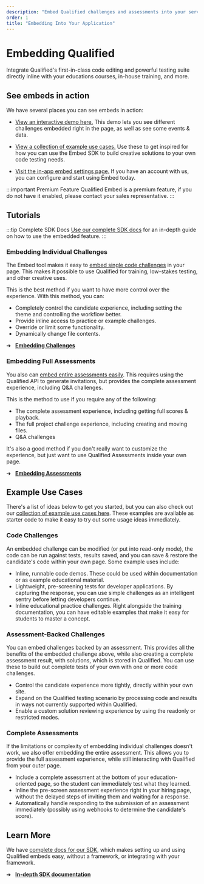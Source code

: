 ```yaml
---
description: "Embed Qualified challenges and assessments into your services"
order: 1
title: "Embedding Into Your Application"
---
```


# Embedding Qualified

Integrate Qualified's first-in-class code editing and powerful testing suite directly inline with your educations courses, in-house training, and more.

## See embeds in action

We have several places you can see embeds in action:

* [View an interactive demo here.](https://www.qualified.io/embedded) This demo lets you see different challenges embedded right in the page, as well as see some events & data.

* [View a collection of example use cases.](https://qualified.github.io/embed-demos/) Use these to get inspired for how you can use the Embed SDK to build creative solutions to your own code testing needs.

* [Visit the in-app embed settings page.](https://www.qualified.io/hire/account/embed) If you have an account with us, you can configure and start using Embed today.


:::important Premium Feature
Qualified Embed is a premium feature, if you do not have it enabled, please contact your sales representative.
:::

## Tutorials

:::tip Complete SDK Docs
[Use our complete SDK docs](https://www.qualified.io/embed/api-docs/) for an in-depth guide on how to use the embedded feature.
:::

### Embedding Individual Challenges

The Embed tool makes it easy to [embed single code challenges](https://www.qualified.io/embed/api-docs/tutorial-challenges.html) in your page. This makes it possible to use Qualified for training, low-stakes testing, and other creative uses.

This is the best method if you want to have more control over the experience. With this method, you can:

* Completely control the candidate experience, including setting the theme and controlling the workflow better.
* Provide inline access to practice or example challenges.
* Override or limit some functionality.
* Dynamically change file contents.

➔ &nbsp; [**Embedding Challenges**](https://www.qualified.io/embed/api-docs/tutorial-challenges.html)

### Embedding Full Assessments

You also can [embed entire assessments easily](https://www.qualified.io/embed/api-docs/tutorial-assessments.html). This requires using the Qualified API to generate invitations, but provides the complete assessment experience, including Q&A challenges.

This is the method to use if you require any of the following:

* The complete assessment experience, including getting full scores & playback.
* The full project challenge experience, including creating and moving files.
* Q&A challenges

It's also a good method if you don't really want to customize the experience, but just want to use Qualified Assessments inside your own page.

➔ &nbsp; [**Embedding Assessments**](https://www.qualified.io/embed/api-docs/tutorial-assessments.html)


## Example Use Cases

There's a list of ideas below to get you started, but you can also check out our [collection of example use cases here](https://qualified.github.io/embed-demos/). These examples are available as starter code to make it easy to try out some usage ideas immediately.

### Code Challenges

An embedded challenge can be modified (or put into read-only mode), the code can be run against tests, results saved, and you can save & restore the candidate's code within your own page. Some example uses include:

* Inline, runnable code demos. These could be used within documentation or as example educational material.
* Lightweight, pre-screening tests for developer applications. By capturing the response, you can use simple challenges as an intelligent sentry before letting developers continue.
* Inline educational practice challenges. Right alongside the training documentation, you can have editable examples that make it easy for students to master a concept.

### Assessment-Backed Challenges

You can embed challenges backed by an assessment. This provides all the benefits of the embedded challenge above, while also creating a complete assessment result, with solutions, which is stored in Qualified. You can use these to build out complete tests of your own with one or more code challenges.

* Control the candidate experience more tightly, directly within your own site.
* Expand on the Qualified testing scenario by processing code and results in ways not currently supported within Qualified.
* Enable a custom solution reviewing experience by using the readonly or restricted modes.

### Complete Assessments

If the limitations or complexity of embedding individual challenges doesn't work, we also offer embedding the entire assessment. This allows you to provide the full assessment experience, while still interacting with Qualified from your outer page.

* Include a complete assessment at the bottom of your education-oriented page, so the student can immediately test what they learned.
* Inline the pre-screen assessment experience right in your hiring page, without the delayed steps of inviting them and waiting for a response.
* Automatically handle responding to the submission of an assessment immediately (possibly using webhooks to determine the candidate's score).


## Learn More

We have [complete docs for our SDK](https://www.qualified.io/embed/api-docs/), which makes setting up and using Qualified embeds easy, without a framework, or integrating with your framework.

➔ &nbsp; [**In-depth SDK documentation**](https://www.qualified.io/embed/api-docs/)

